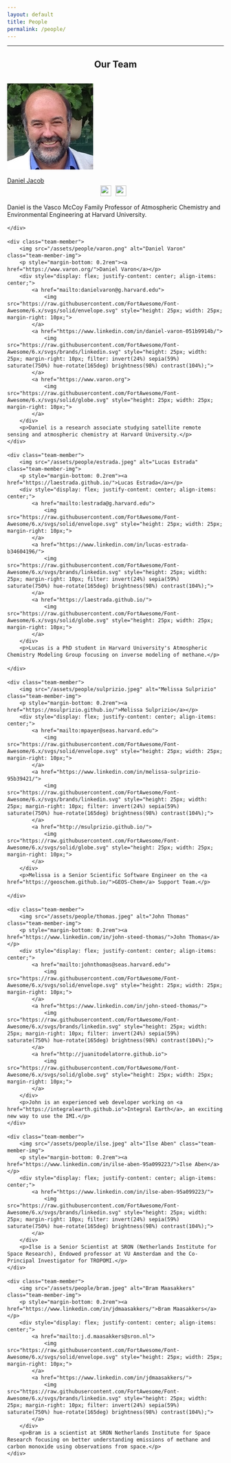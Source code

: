 ```yaml
---
layout: default
title: People
permalink: /people/
---
```


<hr>
<h2 style="text-align: center">Our Team</h2>
<div class="team-member-container" style="margin-top: 2rem">
    <div class="team-member">
        <img src="/assets/people/jacob.jpeg" alt="Daniel Jacob" class="team-member-img">
        <p style="margin-bottom: 0.2rem"><a href="https://acmg.seas.harvard.edu/">Daniel Jacob</a></p>
        <div style="display: flex; justify-content: center; align-items: center;">
            <a href="mailto:djacob@fas.harvard.edu">
                <img src="https://raw.githubusercontent.com/FortAwesome/Font-Awesome/6.x/svgs/solid/envelope.svg" style="height: 25px; width: 25px; margin-right: 10px;">
            </a>
            <a href="https://acmg.seas.harvard.edu/people/daniel-j-jacob">
                <img src="https://raw.githubusercontent.com/FortAwesome/Font-Awesome/6.x/svgs/solid/globe.svg" style="height: 25px; width: 25px; margin-right: 10px;">
            </a>
        </div>
        <p>Daniel is the Vasco McCoy Family Professor of Atmospheric Chemistry and Environmental Engineering at Harvard University.</p>
        
    </div>
    
    <div class="team-member">
        <img src="/assets/people/varon.png" alt="Daniel Varon" class="team-member-img">
        <p style="margin-bottom: 0.2rem"><a href="https://www.varon.org/">Daniel Varon</a></p>
        <div style="display: flex; justify-content: center; align-items: center;">
            <a href="mailto:danielvaron@g.harvard.edu">
                <img src="https://raw.githubusercontent.com/FortAwesome/Font-Awesome/6.x/svgs/solid/envelope.svg" style="height: 25px; width: 25px; margin-right: 10px;">
            </a>
            <a href="https://www.linkedin.com/in/daniel-varon-051b9914b/">
                <img src="https://raw.githubusercontent.com/FortAwesome/Font-Awesome/6.x/svgs/brands/linkedin.svg" style="height: 25px; width: 25px; margin-right: 10px; filter: invert(24%) sepia(59%) saturate(750%) hue-rotate(165deg) brightness(98%) contrast(104%);">
            </a>
            <a href="https://www.varon.org">
                <img src="https://raw.githubusercontent.com/FortAwesome/Font-Awesome/6.x/svgs/solid/globe.svg" style="height: 25px; width: 25px; margin-right: 10px;">
            </a>
        </div>
        <p>Daniel is a research associate studying satellite remote sensing and atmospheric chemistry at Harvard University.</p>
    </div>
    
    <div class="team-member">
        <img src="/assets/people/estrada.jpeg" alt="Lucas Estrada" class="team-member-img">
        <p style="margin-bottom: 0.2rem"><a href="https://laestrada.github.io/">Lucas Estrada</a></p>
        <div style="display: flex; justify-content: center; align-items: center;">
            <a href="mailto:lestrada@g.harvard.edu">
                <img src="https://raw.githubusercontent.com/FortAwesome/Font-Awesome/6.x/svgs/solid/envelope.svg" style="height: 25px; width: 25px; margin-right: 10px;">
            </a>
            <a href="https://www.linkedin.com/in/lucas-estrada-b34604196/">
                <img src="https://raw.githubusercontent.com/FortAwesome/Font-Awesome/6.x/svgs/brands/linkedin.svg" style="height: 25px; width: 25px; margin-right: 10px; filter: invert(24%) sepia(59%) saturate(750%) hue-rotate(165deg) brightness(98%) contrast(104%);">
            </a>
            <a href="https://laestrada.github.io/">
                <img src="https://raw.githubusercontent.com/FortAwesome/Font-Awesome/6.x/svgs/solid/globe.svg" style="height: 25px; width: 25px; margin-right: 10px;">
            </a>
        </div>
        <p>Lucas is a PhD student in Harvard University's Atmospheric Chemistry Modeling Group focusing on inverse modeling of methane.</p>
        
    </div>

    <div class="team-member">
        <img src="/assets/people/sulprizio.jpeg" alt="Melissa Sulprizio" class="team-member-img">
        <p style="margin-bottom: 0.2rem"><a href="https://msulprizio.github.io/">Melissa Sulprizio</a></p>
        <div style="display: flex; justify-content: center; align-items: center;">
            <a href="mailto:mpayer@seas.harvard.edu">
                <img src="https://raw.githubusercontent.com/FortAwesome/Font-Awesome/6.x/svgs/solid/envelope.svg" style="height: 25px; width: 25px; margin-right: 10px;">
            </a>
            <a href="https://www.linkedin.com/in/melissa-sulprizio-95b39421/">
                <img src="https://raw.githubusercontent.com/FortAwesome/Font-Awesome/6.x/svgs/brands/linkedin.svg" style="height: 25px; width: 25px; margin-right: 10px; filter: invert(24%) sepia(59%) saturate(750%) hue-rotate(165deg) brightness(98%) contrast(104%);">
            </a>
            <a href="http://msulprizio.github.io/">
                <img src="https://raw.githubusercontent.com/FortAwesome/Font-Awesome/6.x/svgs/solid/globe.svg" style="height: 25px; width: 25px; margin-right: 10px;">
            </a>
        </div>
        <p>Melissa is a Senior Scientific Software Engineer on the <a href="https://geoschem.github.io/">GEOS-Chem</a> Support Team.</p>

    </div>

    <div class="team-member">
        <img src="/assets/people/thomas.jpeg" alt="John Thomas" class="team-member-img">
        <p style="margin-bottom: 0.2rem"><a href="https://www.linkedin.com/in/john-steed-thomas/">John Thomas</a></p>
        <div style="display: flex; justify-content: center; align-items: center;">
            <a href="mailto:johnthomas@seas.harvard.edu">
                <img src="https://raw.githubusercontent.com/FortAwesome/Font-Awesome/6.x/svgs/solid/envelope.svg" style="height: 25px; width: 25px; margin-right: 10px;">
            </a>
            <a href="https://www.linkedin.com/in/john-steed-thomas/">
                <img src="https://raw.githubusercontent.com/FortAwesome/Font-Awesome/6.x/svgs/brands/linkedin.svg" style="height: 25px; width: 25px; margin-right: 10px; filter: invert(24%) sepia(59%) saturate(750%) hue-rotate(165deg) brightness(98%) contrast(104%);">
            </a>
            <a href="http://juanitodelatorre.github.io">
                <img src="https://raw.githubusercontent.com/FortAwesome/Font-Awesome/6.x/svgs/solid/globe.svg" style="height: 25px; width: 25px; margin-right: 10px;">
            </a>
        </div>
        <p>John is an experienced web developer working on <a href="https://integralearth.github.io">Integral Earth</a>, an exciting new way to use the IMI.</p>
    </div>

    <div class="team-member">
        <img src="/assets/people/ilse.jpeg" alt="Ilse Aben" class="team-member-img">
        <p style="margin-bottom: 0.2rem"><a href="https://www.linkedin.com/in/ilse-aben-95a099223/">Ilse Aben</a></p>
        <div style="display: flex; justify-content: center; align-items: center;">
            <a href="https://www.linkedin.com/in/ilse-aben-95a099223/">
                <img src="https://raw.githubusercontent.com/FortAwesome/Font-Awesome/6.x/svgs/brands/linkedin.svg" style="height: 25px; width: 25px; margin-right: 10px; filter: invert(24%) sepia(59%) saturate(750%) hue-rotate(165deg) brightness(98%) contrast(104%);">
            </a>
        </div>
        <p>Ilse is a Senior Scientist at SRON (Netherlands Institute for Space Research), Endowed professor at VU Amsterdam and the Co-Principal Investigator for TROPOMI.</p>
    </div>

    <div class="team-member">
        <img src="/assets/people/bram.jpeg" alt="Bram Maasakkers" class="team-member-img">
        <p style="margin-bottom: 0.2rem"><a href="https://www.linkedin.com/in/jdmaasakkers/">Bram Maasakkers</a></p>
        <div style="display: flex; justify-content: center; align-items: center;">
            <a href="mailto:j.d.maasakkers@sron.nl">
                <img src="https://raw.githubusercontent.com/FortAwesome/Font-Awesome/6.x/svgs/solid/envelope.svg" style="height: 25px; width: 25px; margin-right: 10px;">
            </a>
            <a href="https://www.linkedin.com/in/jdmaasakkers/">
                <img src="https://raw.githubusercontent.com/FortAwesome/Font-Awesome/6.x/svgs/brands/linkedin.svg" style="height: 25px; width: 25px; margin-right: 10px; filter: invert(24%) sepia(59%) saturate(750%) hue-rotate(165deg) brightness(98%) contrast(104%);">
            </a>
        </div>
        <p>Bram is a scientist at SRON Netherlands Institute for Space Research focusing on better understanding emissions of methane and carbon monoxide using observations from space.</p>
    </div>

</div>
